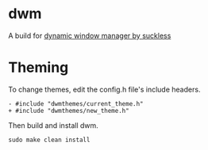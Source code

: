 # dwm
A build for [dynamic window manager by suckless](http://dwm.suckless.org)

# Theming
To change themes, edit the config.h file's include headers.
```
- #include "dwmthemes/current_theme.h"
+ #include "dwmthemes/new_theme.h"
```

Then build and install dwm.
```
sudo make clean install
```
